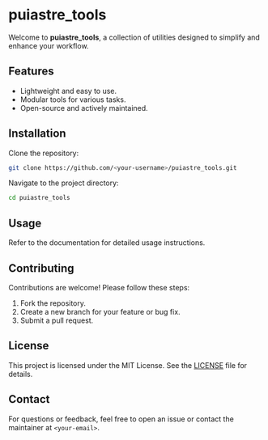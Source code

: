 # puiastre_tools

Welcome to **puiastre_tools**, a collection of utilities designed to simplify and enhance your workflow.

## Features

- Lightweight and easy to use.
- Modular tools for various tasks.
- Open-source and actively maintained.

## Installation

Clone the repository:

```bash
git clone https://github.com/<your-username>/puiastre_tools.git
```

Navigate to the project directory:

```bash
cd puiastre_tools
```

## Usage

Refer to the documentation for detailed usage instructions.

## Contributing

Contributions are welcome! Please follow these steps:

1. Fork the repository.
2. Create a new branch for your feature or bug fix.
3. Submit a pull request.

## License

This project is licensed under the MIT License. See the [LICENSE](LICENSE) file for details.

## Contact

For questions or feedback, feel free to open an issue or contact the maintainer at `<your-email>`.
